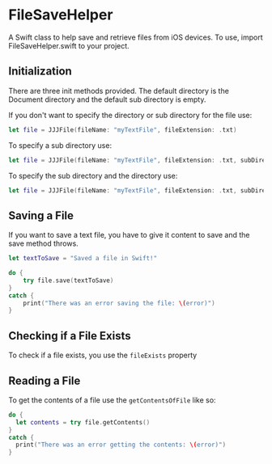 # FileSaveHelper #
A Swift class to help save and retrieve files from iOS devices. To use, import FileSaveHelper.swift to your project.


## Initialization ##

There are three init methods provided. The default directory is the Document directory and the default sub directory is empty.

If you don't want to specify the directory or sub directory for the file use:
   
```swift
let file = JJJFile(fileName: "myTextFile", fileExtension: .txt)
```

To specify a sub directory use:

```swift
let file = JJJFile(fileName: "myTextFile", fileExtension: .txt, subDirectory: "files")
```

To specify the sub directory and the directory use: 

```swift
let file = JJJFile(fileName: "myTextFile", fileExtension: .txt, subDirectory: "files", directory: .documentDirectory)
```


## Saving a File ##

If you want to save a text file, you have to give it content to save and the save method throws.

```swift
let textToSave = "Saved a file in Swift!"  

do {  
	try file.save(textToSave)
}
catch {
	print("There was an error saving the file: \(error)")
}
```

## Checking if a File Exists ##

To check if a file exists, you use the `fileExists` property

## Reading a File ##

To get the contents of a file use the `getContentsOfFile` like so:

```swift
do {
  let contents = try file.getContents()
}
catch {
  print("There was an error getting the contents: \(error)")
}
```
